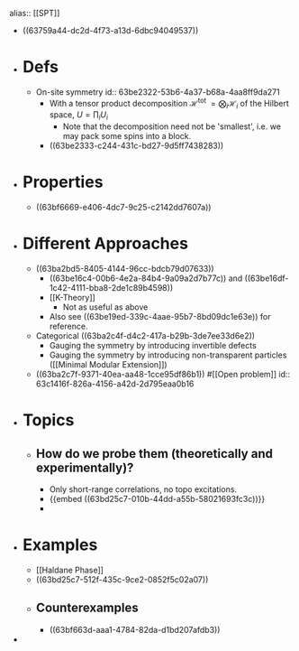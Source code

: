 alias:: [[SPT]]

- ((63759a44-dc2d-4f73-a13d-6dbc94049537))
- # Defs
	- On-site symmetry
	  id:: 63be2322-53b6-4a37-b68a-4aa8ff9da271
		- With a tensor product decomposition $\mathcal{H}^{\text {tot }}=\bigotimes_i \mathcal{H}_i$ of the Hilbert space, $U=\prod_i U_i$
			- Note that the decomposition need not be 'smallest', i.e. we may pack some spins into a block.
		- ((63be2333-c244-431c-bd27-9d5ff7438283))
- # Properties
	- ((63bf6669-e406-4dc7-9c25-c2142dd7607a))
- # Different Approaches
	- ((63ba2bd5-8405-4144-96cc-bdcb79d07633))
		- ((63be16c4-00b6-4e2a-84b4-9a09a2d7b77c)) and ((63be16df-1c42-4111-bba8-2de1c89b4598))
		- [[K-Theory]]
			- Not as useful as above
		- Also see ((63be19ed-339c-4aae-95b7-8bd09dc1e63e)) for reference.
	- Categorical ((63ba2c4f-d4c2-417a-b29b-3de7ee33d6e2))
		- Gauging the symmetry by introducing invertible defects
		- Gauging the symmetry by introducing non-transparent particles ([[Minimal Modular Extension]])
	- ((63ba2c7f-9371-40ea-aa48-1cce95df86b1)) #[[Open problem]]
	  id:: 63c1416f-826a-4156-a42d-2d795eaa0b16
- # Topics
	- ## How do we probe them (theoretically and experimentally)?
		- Only short-range correlations, no topo excitations.
		- {{embed ((63bd25c7-010b-44dd-a55b-58021693fc3c))}}
		-
- # Examples
	- [[Haldane Phase]]
	- ((63bd25c7-512f-435c-9ce2-0852f5c02a07))
	- ## Counterexamples
		- ((63bf663d-aaa1-4784-82da-d1bd207afdb3))
-
